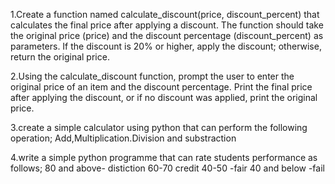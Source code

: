 1.Create a function named calculate_discount(price, discount_percent) that calculates the final price after applying a discount. The function should take the original price (price) and the discount percentage (discount_percent) as parameters. If the discount is 20% or higher, apply the discount; otherwise, return the original price.


2.Using the calculate_discount function, prompt the user to enter the original price of an item and the discount percentage. Print the final price after applying the discount, or if no discount was applied, print the original price.

3.create a simple calculator using python that can perform the following operation; Add,Multiplication.Division and substraction

4.write a simple python programme that can rate students performance as follows;
80 and above- distiction
60-70 credit
40-50 -fair
40 and below -fail
